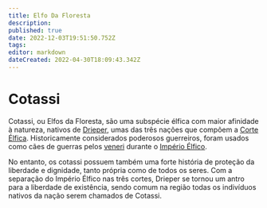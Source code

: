 ```yaml
---
title: Elfo Da Floresta
description: 
published: true
date: 2022-12-03T19:51:50.752Z
tags: 
editor: markdown
dateCreated: 2022-04-30T18:09:43.342Z
---
```


<!-- SUBTITLE: Visão geral sobre Elfo Da Floresta -->

# Cotassi
Cotassi, ou Elfos da Floresta, são uma subspécie élfica com maior afinidade à natureza, nativos de [Drieper](/faccoes/nacoes/corte-elfica/drieper), umas das três nações que compõem a [Corte Élfica](/faccoes/nacoes/corte-elfica). Historicamente considerados poderosos guerreiros, foram usados como cães de guerras pelos [veneri](/fauna-e-flora/especies-inteligentes/elfo-veneri) durante o [Império Élfico](/linha-do-tempo).

No entanto, os cotassi possuem também uma forte história de proteção da liberdade e dignidade, tanto própria como de todos os seres. Com a separação do Império Élfico nas três cortes, Drieper se tornou um antro para a liberdade de existência, sendo comum na região todas os indivíduos nativos da nação serem chamados de Cotassi.